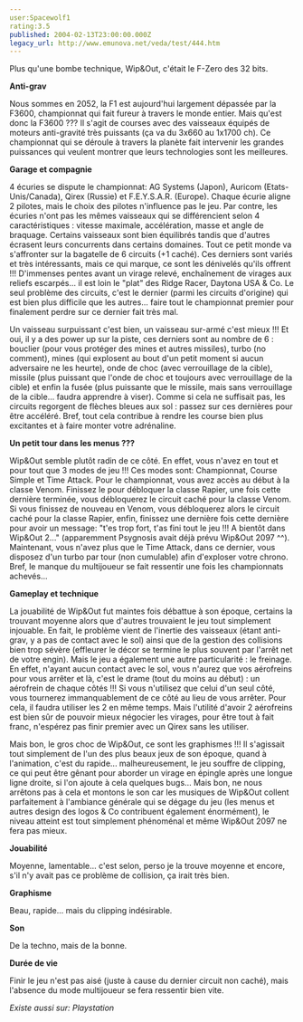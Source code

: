 ```yaml
---
user:Spacewolf1
rating:3.5
published: 2004-02-13T23:00:00.000Z
legacy_url: http://www.emunova.net/veda/test/444.htm
---
```

Plus qu'une bombe technique, Wip&Out, c'était le F-Zero des 32 bits.  

  

**Anti-grav**  

Nous sommes en 2052, la F1 est aujourd'hui largement dépassée par la F3600, championnat qui fait fureur à travers le monde entier. Mais qu'est donc la F3600 ??? Il s'agit de courses avec des vaisseaux équipés de moteurs anti-gravité très puissants (ça va du 3x660 au 1x1700 ch). Ce championnat qui se déroule à travers la planète fait intervenir les grandes puissances qui veulent montrer que leurs technologies sont les meilleures.  

  

**Garage et compagnie**  

4 écuries se dispute le championnat: AG Systems (Japon), Auricom (Etats-Unis/Canada), Qirex (Russie) et F.E.Y.S.A.R. (Europe). Chaque écurie aligne 2 pilotes, mais le choix des pilotes n'influence pas le jeu. Par contre, les écuries n'ont pas les mêmes vaisseaux qui se différencient selon 4 caractéristiques : vitesse maximale, accélération, masse et angle de braquage. Certains vaisseaux sont bien équilibrés tandis que d'autres écrasent leurs concurrents dans certains domaines. Tout ce petit monde va s'affronter sur la bagatelle de 6 circuits (+1 caché). Ces derniers sont variés et très intéressants, mais ce qui marque, ce sont les dénivelés qu'ils offrent !!! D'immenses pentes avant un virage relevé, enchaînement de virages aux reliefs escarpés... il est loin le "plat" des Ridge Racer, Daytona USA & Co. Le seul problème des circuits, c'est le dernier (parmi les circuits d'origine) qui est bien plus difficile que les autres... faire tout le championnat premier pour finalement perdre sur ce dernier fait très mal.  

Un vaisseau surpuissant c'est bien, un vaisseau sur-armé c'est mieux !!! Et oui, il y a des power up sur la piste, ces derniers sont au nombre de 6 : bouclier (pour vous protéger des mines et autres missiles), turbo (no comment), mines (qui explosent au bout d'un petit moment si aucun adversaire ne les heurte), onde de choc (avec verrouillage de la cible), missile (plus puissant que l'onde de choc et toujours avec verrouillage de la cible) et enfin la fusée (plus puissante que le missile, mais sans verrouillage de la cible... faudra apprendre à viser). Comme si cela ne suffisait pas, les circuits regorgent de flèches bleues aux sol : passez sur ces dernières pour être accéléré. Bref, tout cela contribue à rendre les course bien plus excitantes et à faire monter votre adrénaline.  

  

**Un petit tour dans les menus ???**  

Wip&Out semble plutôt radin de ce côté. En effet, vous n'avez en tout et pour tout que 3 modes de jeu !!! Ces modes sont: Championnat, Course Simple et Time Attack. Pour le championnat, vous avez accès au début à la classe Venom. Finissez le pour débloquer la classe Rapier, une fois cette dernière terminée, vous débloquerez le circuit caché pour la classe Venom. Si vous finissez de nouveau en Venom, vous débloquerez alors le circuit caché pour la classe Rapier, enfin, finissez une dernière fois cette dernière pour avoir un message: "t'es trop fort, t'as fini tout le jeu !!! A bientôt dans Wip&Out 2..." (apparemment Psygnosis avait déjà prévu Wip&Out 2097 ^^). Maintenant, vous n'avez plus que le Time Attack, dans ce dernier, vous disposez d'un turbo par tour (non cumulable) afin d'exploser votre chrono. Bref, le manque du multijoueur se fait ressentir une fois les championnats achevés...  

  

**Gameplay et technique**  

La jouabilité de Wip&Out fut maintes fois débattue à son époque, certains la trouvant moyenne alors que d'autres trouvaient le jeu tout simplement injouable. En fait, le problème vient de l'inertie des vaisseaux (étant anti-grav, y a pas de contact avec le sol) ainsi que de la gestion des collisions bien trop sévère (effleurer le décor se termine le plus souvent par l'arrêt net de votre engin). Mais le jeu a également une autre particularité : le freinage. En effet, n'ayant aucun contact avec le sol, vous n'aurez que vos aérofreins pour vous arrêter et là, c'est le drame (tout du moins au début) : un aérofrein de chaque côtés !!! Si vous n'utilisez que celui d'un seul côté, vous tournerez immanquablement de ce côté au lieu de vous arrêter. Pour cela, il faudra utiliser les 2 en même temps. Mais l'utilité d'avoir 2 aérofreins est bien sûr de pouvoir mieux négocier les virages, pour être tout à fait franc, n'espérez pas finir premier avec un Qirex sans les utiliser.  

Mais bon, le gros choc de Wip&Out, ce sont les graphismes !!! Il s'agissait tout simplement de l'un des plus beaux jeux de son époque, quand à l'animation, c'est du rapide... malheureusement, le jeu souffre de clipping, ce qui peut être gênant pour aborder un virage en épingle après une longue ligne droite, si l'on ajoute à cela quelques bugs... Mais bon, ne nous arrêtons pas à cela et montons le son car les musiques de Wip&Out collent parfaitement à l'ambiance générale qui se dégage du jeu (les menus et autres design des logos & Co contribuent également énormément), le niveau atteint est tout simplement phénoménal et même Wip&Out 2097 ne fera pas mieux.  

  

  

**Jouabilité**  

Moyenne, lamentable... c'est selon, perso je la trouve moyenne et encore, s'il n'y avait pas ce problème de collision, ça irait très bien.  

**Graphisme**  

Beau, rapide... mais du clipping indésirable.  

**Son**  

De la techno, mais de la bonne.  

**Durée de vie**  

Finir le jeu n'est pas aisé (juste à cause du dernier circuit non caché), mais l'absence du mode multijoueur se fera ressentir bien vite.  

  

_Existe aussi sur:_ _Playstation_